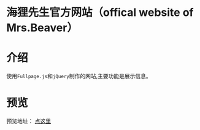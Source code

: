 # 海狸先生官方网站（offical website of Mrs.Beaver）
# 介绍
使用`Fullpage.js`和`jQuery`制作的网站,主要功能是展示信息。
# 预览
预览地址： [点这里](http://123.206.204.163:2333/dist/pc/index.html)
